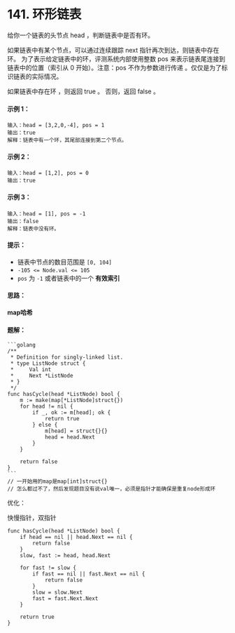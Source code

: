 # 141. 环形链表

给你一个链表的头节点 head ，判断链表中是否有环。

如果链表中有某个节点，可以通过连续跟踪 next 指针再次到达，则链表中存在环。 为了表示给定链表中的环，评测系统内部使用整数 pos 来表示链表尾连接到链表中的位置（索引从 0 开始）。注意：pos 不作为参数进行传递 。仅仅是为了标识链表的实际情况。

如果链表中存在环 ，则返回 true 。 否则，返回 false 。

#### **示例 1：**

```
输入：head = [3,2,0,-4], pos = 1
输出：true
解释：链表中有一个环，其尾部连接到第二个节点。
```

#### **示例 2：**

```
输入：head = [1,2], pos = 0
输出：true
```

#### **示例 3：**

```
输入：head = [1], pos = -1
输出：false
解释：链表中没有环。
```

#### **提示：**

* 链表中节点的数目范围是 `[0, 104]`
* `-105 <= Node.val <= 105`
* `pos` 为 `-1` 或者链表中的一个 **有效索引**&#x20;

#### **思路：**

**map哈希**

#### 题解：

````
```golang
/**
 * Definition for singly-linked list.
 * type ListNode struct {
 *     Val int
 *     Next *ListNode
 * }
 */
func hasCycle(head *ListNode) bool {
	m := make(map[*ListNode]struct{})
	for head != nil {
		if _, ok := m[head]; ok {
			return true
		} else {
			m[head] = struct{}{}
			head = head.Next
		}
	}

	return false
}
```
// 一开始用的map是map[int]struct{}
// 怎么都过不了，然后发现题目没有说val唯一，必须是指针才能确保是重复node形成环
````

优化：

快慢指针，双指针

```
func hasCycle(head *ListNode) bool {
	if head == nil || head.Next == nil {
		return false
	}
	slow, fast := head, head.Next

	for fast != slow {
		if fast == nil || fast.Next == nil {
			return false
		}
		slow = slow.Next
		fast = fast.Next.Next
	}

	return true
}
```

